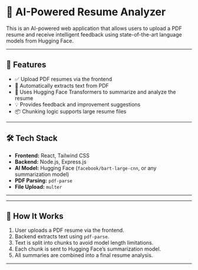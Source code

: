 # 📄 AI-Powered Resume Analyzer

This is an AI-powered web application that allows users to upload a PDF resume and receive intelligent feedback using state-of-the-art language models from Hugging Face.

---

## 🚀 Features

- ✅ Upload PDF resumes via the frontend
- 🧠 Automatically extracts text from PDF
- 🤖 Uses Hugging Face Transformers to summarize and analyze the resume
- 💡 Provides feedback and improvement suggestions
- 📦 Chunking logic supports large resume files

---

## 🛠 Tech Stack

- **Frontend:** React, Tailwind CSS
- **Backend:** Node.js, Express.js
- **AI Model:** Hugging Face (`facebook/bart-large-cnn`, or any summarization model)
- **PDF Parsing:** `pdf-parse`
- **File Upload:** `multer`

---


---

## 🧪 How It Works

1. User uploads a PDF resume via the frontend.
2. Backend extracts text using `pdf-parse`.
3. Text is split into chunks to avoid model length limitations.
4. Each chunk is sent to Hugging Face’s summarization model.
5. All summaries are combined into a final resume analysis.

---



